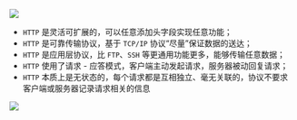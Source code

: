 
![](http://blog.poetries.top/img-repo/2019/12/14.png)

- `HTTP` 是灵活可扩展的，可以任意添加头字段实现任意功能；
- `HTTP` 是可靠传输协议，基于 `TCP/IP` 协议“尽量”保证数据的送达；
- `HTTP` 是应用层协议，比 `FTP`、`SSH` 等更通用功能更多，能够传输任意数据；
- `HTTP` 使用了请求 - 应答模式，客户端主动发起请求，服务器被动回复请求；
- `HTTP` 本质上是无状态的，每个请求都是互相独立、毫无关联的，协议不要求客户端或服务器记录请求相关的信息

![](http://blog.poetries.top/img-repo/2019/12/99.png)